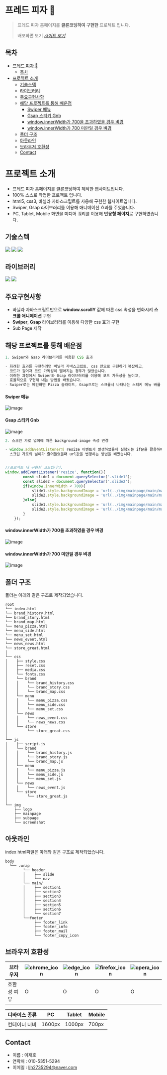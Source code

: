 # 프레드 피자 🍕

> 프레드 피자 홈페이지를 **클론코딩하여 구현한** 프로젝트 입니다.
> 
> 배포화면 보기 [_사이트 보기_](https://leejaeho0104.github.io/PROJECT2/). 
> 
## 목차
- [프레드 피자 🍕](#프레드-피자-)
  - [목차](#목차)
- [프로젝트 소개](#프로젝트-소개)
  - [기술스텍](#기술스텍)
  - [라이브러리](#라이브러리)
  - [주요구현사항](#주요구현사항)
  - [해당 프로젝트를 통해 배운점](#해당-프로젝트를-통해-배운점)
      - [Swiper 메뉴](#swiper-메뉴)
      - [Gsap 스티키 Gnb](#gsap-스티키-gnb)
      - [window.innerWidth가 700을 초과하였을 경우 벼경](#windowinnerwidth가-700을-초과하였을-경우-벼경)
      - [window.innerWidth가 700 미만일 경우 벼경](#windowinnerwidth가-700-미만일-경우-벼경)
  - [폴더 구조](#폴더-구조)
  - [아웃라인](#아웃라인)
  - [브라우저 호환성](#브라우저-호환성)
  - [Contact](#contact)
<!-- * [License](#license) -->


# 프로젝트 소개
- 프레드 피자 홈페이지를 클론코딩하여 제작한 웹사이트입니다.
- 100% 스스로 작업한 프로젝트 입니다.
- html5, css3, 바닐라 자바스크립트를 사용해 구현한 웹사이트입니다.
- Swiper, Gsap 라이브러리를 이용해 애니메이션 효과를 주었습니다.
- PC, Tablet, Mobile 화면을 미디어 쿼리를 이용해 **반응형 페이지**로 구현하였습니다.


## 기술스텍
<img src="https://img.shields.io/badge/html5-E34F26?style=for-the-badge&logo=html5&logoColor=white">
<img src="https://img.shields.io/badge/css3-1572B6?style=for-the-badge&logo=css3&logoColor=white">
<img src="https://img.shields.io/badge/JS-F7DF1E?style=for-the-badge&logo=javascript&logoColor=white">

## 라이브러리
<img src="https://img.shields.io/badge/swiper-6332F6?style=for-the-badge&logo=swiper&logoColor=white">
<img src="https://img.shields.io/badge/gsap-139C5A?style=for-the-badge&logo=google&logoColor=white">


## 주요구현사항
- 바닐라 자바스크립트만으로 **window.scrollY** 값에 따른 css 속성을 변화시켜 **스크롤 애니메이션** 구현
- **Swiper**, **Gsap** 라이브러리를 이용해 다양한 css 효과 구현
- Sub Page 제작


## 해당 프로젝트를 통해 배운점

```javascript
1. Swiper와 Gsap 라이브러리를 이용한 CSS 효과

- 화려한 효과를 구현하려면 바닐라 자바스크립트, css 만으로 구현하기 복잡하고, 
  코드가 길어져 코드 가독성이 떨어지는 경우가 많았습니다.
- 이러한 과정에서 Swiper와 Gsap 라이브러리를 이용해 코드 가독성을 높이고,
  효율적으로 구현해 내는 방법을 배웠습니다.
- Swiper로는 메인화면 Pizza 슬라이드, Gsap으로는 스크롤시 나타나는 스티키 메뉴 바를 제작하였습니다.
```
#### Swiper 메뉴
![image](https://github.com/LeeJaeHo0104/PROJECT__1/assets/151009272/9a82a9dc-4a5e-4bb3-9080-b842bc992c78)
#### Gsap 스티키 Gnb
![image](https://github.com/LeeJaeHo0104/PROJECT__1/assets/151009272/a520b48b-04d2-46fd-a1c5-3bcd174fc40d)

```javascript
2. 스크린 가로 넓이에 따른 background-image 속성 변경

- window.addEventListener의 resize 이벤트가 발생하였을때 실행되는 if문을 활용하여 
  스크린 가로의 넓이가 줄어들었을때 url값을 변경하는 방법을 배웠습니다.


//프로젝트 내 구현한 코드입니다.
window.addEventListener('resize', function(){
        const slide1 = document.querySelector('.slide1');
        const slide2 = document.querySelector('.slide2');
        if(window.innerWidth < 700){
            slide1.style.backgroundImage = 'url(../img/mainpage/main/main_banner_m1.png)';
            slide2.style.backgroundImage = 'url(../img/mainpage/main/main_banner_m2.png)';
        }else{
            slide1.style.backgroundImage = 'url(../img/mainpage/main/main_banner_pc1.png)';
            slide2.style.backgroundImage = 'url(../img/mainpage/main/main_banner_pc2.jpg)';
        }
    });
```
#### window.innerWidth가 700을 초과하였을 경우 벼경
![image](https://github.com/LeeJaeHo0104/PROJECT__1/assets/151009272/97fb2b46-a1bb-4ac1-94b6-d2b2bb28f7d3)

#### window.innerWidth가 700 미만일 경우 벼경
![image](https://github.com/LeeJaeHo0104/PROJECT__1/assets/151009272/e44acc4e-3e78-4936-b225-d9bca8063255)


## 폴더 구조

폴더는 아래와 같은 구조로 제작되었습니다.
```
root
└── index.html
└── brand_history.html
└── brand_story.html
└── brand_map.html
└── menu_pizza.html
└── menu_side.html
└── menu_set.html
└── news_event.html
└── news_news.html
└── store_great.html
│
└── css
│    ├── style.css
│    ├── reset.css
│    ├── media.css
│    └── fonts.css
│    └── brand
│    │    └── brand_history.css
│    │    └── brand_story.css
│    │    └── brand_map.css
│    └── menu
│    │    └── menu_pizza.css
│    │    └── menu_side.css
│    │    └── menu_set.css
│    └── news
│    │    └── news_event.css
│    │    └── news_news.css
│    └── store
│         └── store_great.css
│
└── js
│    ├── script.js
│    └── brand
│    │    └── brand_history.js
│    │    └── brand_story.js
│    │    └── brand_map.js
│    └── menu
│    │    └── menu_pizza.js
│    │    └── menu_side.js
│    │    └── menu_set.js
│    └── news
│    │    └── news_event.js
│    └── store
│         └── store_great.js
│
└── img
    ├── logo
    ├── mainpage
    ├── subpage
    └── screenshot
```

## 아웃라인
index html파일은 아래와 같은 구조로 제작되었습니다.
```
body
  └── .wrap
        └── header
        │    ├── slide
        │    └── nav
        └── main/
        │    ├── section1
        │    ├── section2
        │    ├── section3
        │    ├── section4
        │    ├── section5
        │    ├── section6
        │    └── section7
        └──footer
             ├── footer_link
             ├── footer_info
             ├── footer_mail
             └── footer_copy_icon
```

## 브라우저 호환성
|브라우저|![chrome_icon](https://github.com/LeeJaeHo0104/PROJECT__1/assets/151009272/3e912b12-1d18-4635-8f9c-9abba81cfb80)|![edge_icon](https://github.com/LeeJaeHo0104/PROJECT__1/assets/151009272/f494434e-b0bd-447f-a3b1-6e7fc9e41d17)|![firefox_icon](https://github.com/LeeJaeHo0104/PROJECT__1/assets/151009272/6da83ea9-6744-422a-8929-a771dd20d94a)|![opera_icon](https://github.com/LeeJaeHo0104/PROJECT__1/assets/151009272/1fa4b9c9-9aa6-467f-bbc6-1fc46959c053)
|---|---|---|---|---|
|호환성 여부|O|O|O|O|

<!-- 반응형 -->
|디바이스 종류|PC|Tablet|Mobile|
|---|---|---|---
|컨테이너 너비|1600px|1000px|700px


## Contact
- 이름 : 이재호
- 연락처 : 010-5351-5294
- 이메일 : ljh2735294@naver.com
